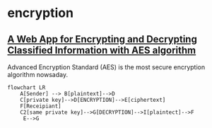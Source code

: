 # encryption
## [A Web App for Encrypting and Decrypting Classified Information with AES algorithm](https://kietpawpan.github.io/encryption)

Advanced Encryption Standard (AES) is the most secure encryption algorithm nowsaday.
```mermaid
flowchart LR
    A[Sender] --> B[plaintext]-->D
    C[private key]-->D[ENCRYPTION]-->E[ciphertext]
    F[Receipiant]
    C2[same private key]-->G[DECRYPTION]-->I[plaintect]-->F
     E-->G
```
